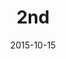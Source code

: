 ---
layout: staff
date: 2015-10-15
image: 
category: staff_lower
name: Ms. Hernandez
room: 114
title: 2nd
email: hmhernandez@cps.edu
---